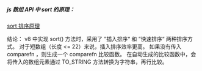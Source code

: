 ##### js 数组 API 中 sort 的原理：
[sort 排序原理](https://juejin.cn/post/6977983566256799781)

结论： 
v8 中实现 sort() 方法时，采用了 ”插入排序“ 和 ”快速排序“ 两种排序方式。
对于短数组（长度 <= 22）来说，插入排序效率更高。
如果没有传入 comparefn ，则生成一个 comparefn 比较函数。
在自动生成的比较函数中，会将传入的数组元素通过 TO_STRING 方法转换为字符串，再行比较。